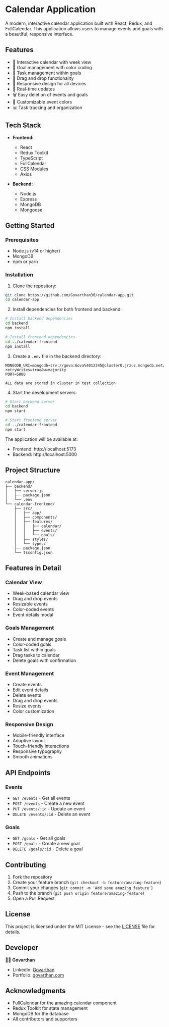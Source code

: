 # Calendar Application

A modern, interactive calendar application built with React, Redux, and FullCalendar. This application allows users to manage events and goals with a beautiful, responsive interface.

## Features

- 📅 Interactive calendar with week view
- 🎯 Goal management with color coding
- 📝 Task management within goals
- 🎨 Drag and drop functionality
- 📱 Responsive design for all devices
- 🔄 Real-time updates
- 🗑️ Easy deletion of events and goals
- 🎨 Customizable event colors
- 📊 Task tracking and organization

## Tech Stack

- **Frontend:**
  - React
  - Redux Toolkit
  - TypeScript
  - FullCalendar
  - CSS Modules
  - Axios

- **Backend:**
  - Node.js
  - Express
  - MongoDB
  - Mongoose

## Getting Started

### Prerequisites

- Node.js (v14 or higher)
- MongoDB
- npm or yarn

### Installation

1. Clone the repository:
```bash
git clone https://github.com/Govarthan30/calendar-app.git
cd calendar-app
```

2. Install dependencies for both frontend and backend:
```bash
# Install backend dependencies
cd backend
npm install

# Install frontend dependencies
cd ../calendar-frontend
npm install
```

3. Create a `.env` file in the backend directory:
```env
MONGODB_URI=mongodb+srv://gova:Gova%4012345@cluster0.jrzuz.mongodb.net/?retryWrites=true&w=majority
PORT=5000
```
```ALL data are stored in cluster in test collection```

4. Start the development servers:

```bash
# Start backend server
cd backend
npm start

# Start frontend server
cd ../calendar-frontend
npm start
```

The application will be available at:
- Frontend: http://localhost:5173
- Backend: http://localhost:5000

## Project Structure

```
calendar-app/
├── backend/
│   ├── server.js
│   ├── package.json
│   └── .env
└── calendar-frontend/
    ├── src/
    │   ├── app/
    │   ├── components/
    │   ├── features/
    │   │   ├── calendar/
    │   │   ├── events/
    │   │   └── goals/
    │   ├── styles/
    │   └── types/
    ├── package.json
    └── tsconfig.json
```

## Features in Detail

### Calendar View
- Week-based calendar view
- Drag and drop events
- Resizable events
- Color-coded events
- Event details modal

### Goals Management
- Create and manage goals
- Color-coded goals
- Task list within goals
- Drag tasks to calendar
- Delete goals with confirmation

### Event Management
- Create events
- Edit event details
- Delete events
- Drag and drop events
- Resize events
- Color customization

### Responsive Design
- Mobile-friendly interface
- Adaptive layout
- Touch-friendly interactions
- Responsive typography
- Smooth animations

## API Endpoints

### Events
- `GET /events` - Get all events
- `POST /events` - Create a new event
- `PUT /events/:id` - Update an event
- `DELETE /events/:id` - Delete an event

### Goals
- `GET /goals` - Get all goals
- `POST /goals` - Create a new goal
- `DELETE /goals/:id` - Delete a goal

## Contributing

1. Fork the repository
2. Create your feature branch (`git checkout -b feature/amazing-feature`)
3. Commit your changes (`git commit -m 'Add some amazing feature'`)
4. Push to the branch (`git push origin feature/amazing-feature`)
5. Open a Pull Request

## License

This project is licensed under the MIT License - see the [LICENSE](LICENSE) file for details.

## Developer

👨‍💻 **Govarthan**

- LinkedIn: [Govarthan](https://www.linkedin.com/in/govarthan-v)
- Portfolio: [govarthan.com](https://govarthan.netfily.app)

## Acknowledgments

- FullCalendar for the amazing calendar component
- Redux Toolkit for state management
- MongoDB for the database
- All contributors and supporters 